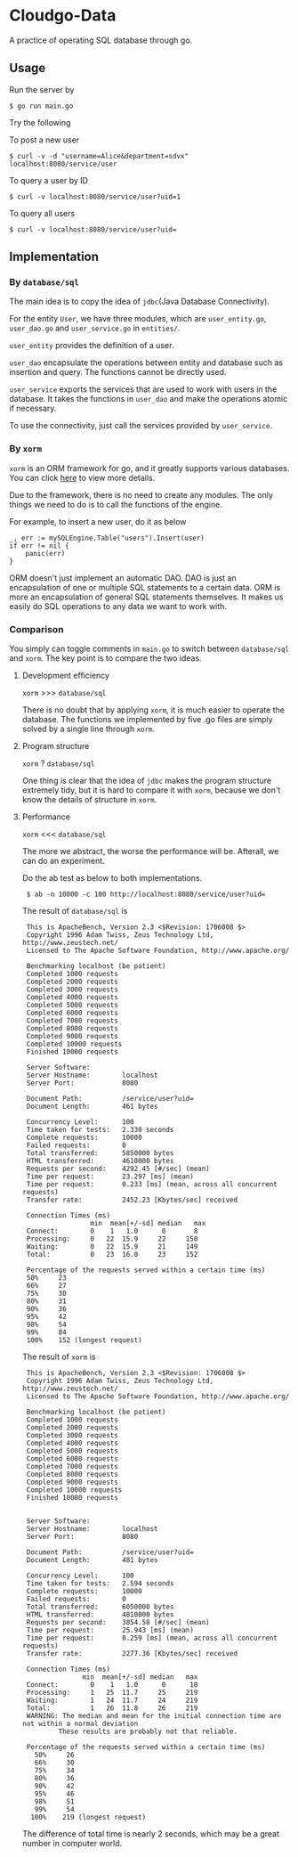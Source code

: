 # Cloudgo-Data

A practice of operating SQL database through go.

## Usage

Run the server by

    $ go run main.go

Try the following

To post a new user

    $ curl -v -d "username=Alice&department=sdvx" localhost:8080/service/user

To query a user by ID

    $ curl -v localhost:8080/service/user?uid=1

To query all users

    $ curl -v localhost:8080/service/user?uid=

## Implementation

### By `database/sql`

The main idea is to copy the idea of `jdbc`(Java Database Connectivity).

For the entity `User`, we have three modules, which are `user_entity.go`, `user_dao.go` and `user_service.go` in `entities/`.

`user_entity` provides the definition of a user.

`user_dao` encapsulate the operations between entity and database such as insertion and query. The functions cannot be directly used.

`user_service` exports the services that are used to work with users in the database. It takes the functions in `user_dao` and make the operations atomic if necessary.

To use the connectivity, just call the services provided by `user_service`.

### By `xorm`

`xorm` is an ORM framework for go, and it greatly supports various databases. You can click [here] to view more details.

Due to the framework, there is no need to create any modules. The only things we need to do is to call the functions of the engine.

For example, to insert a new user, do it as below

    _, err := mySQLEngine.Table("users").Insert(user)
    if err != nil {
        panic(err)
    }

ORM doesn't just implement an automatic DAO. DAO is just an encapsulation of one or multiple SQL statements to a certain data. ORM is more an encapsulation of general SQL statements themselves. It makes us easily do SQL operations to any data we want to work with.

### Comparison

You simply can toggle comments in `main.go` to switch between `database/sql` and `xorm`. The key point is to compare the two ideas.

1. Development efficiency

    `xorm` >>> `database/sql`

    There is no doubt that by applying `xorm`, it is much easier to operate the database. The functions we implemented by five .go files are simply solved by a single line through `xorm`.

2. Program structure

    `xorm` ? `database/sql`

    One thing is clear that the idea of `jdbc` makes the program structure extremely tidy, but it is hard to compare it with `xorm`, because we don't know the details of structure in `xorm`.

3. Performance

    `xorm` <<< `database/sql`

    The more we abstract, the worse the performance will be. Afterall, we can do an experiment.

    Do the ab test as below to both implementations.

        $ ab -n 10000 -c 100 http://localhost:8080/service/user?uid=

    The result of `database/sql` is

        This is ApacheBench, Version 2.3 <$Revision: 1706008 $>
        Copyright 1996 Adam Twiss, Zeus Technology Ltd, http://www.zeustech.net/
        Licensed to The Apache Software Foundation, http://www.apache.org/

        Benchmarking localhost (be patient)
        Completed 1000 requests
        Completed 2000 requests
        Completed 3000 requests
        Completed 4000 requests
        Completed 5000 requests
        Completed 6000 requests
        Completed 7000 requests
        Completed 8000 requests
        Completed 9000 requests
        Completed 10000 requests
        Finished 10000 requests

        Server Software:
        Server Hostname:        localhost
        Server Port:            8080

        Document Path:          /service/user?uid=
        Document Length:        461 bytes

        Concurrency Level:      100
        Time taken for tests:   2.330 seconds
        Complete requests:      10000
        Failed requests:        0
        Total transferred:      5850000 bytes
        HTML transferred:       4610000 bytes
        Requests per second:    4292.45 [#/sec] (mean)
        Time per request:       23.297 [ms] (mean)
        Time per request:       0.233 [ms] (mean, across all concurrent requests)
        Transfer rate:          2452.23 [Kbytes/sec] received

        Connection Times (ms)
                        min  mean[+/-sd] median   max
        Connect:        0    1   1.0      0       8
        Processing:     0   22  15.9     22     150
        Waiting:        0   22  15.9     21     149
        Total:          0   23  16.0     23     152

        Percentage of the requests served within a certain time (ms)
        50%     23
        66%     27
        75%     30
        80%     31
        90%     36
        95%     42
        98%     54
        99%     84
        100%    152 (longest request)

    The result of `xorm` is

        This is ApacheBench, Version 2.3 <$Revision: 1706008 $>
        Copyright 1996 Adam Twiss, Zeus Technology Ltd, http://www.zeustech.net/
        Licensed to The Apache Software Foundation, http://www.apache.org/

        Benchmarking localhost (be patient)
        Completed 1000 requests
        Completed 2000 requests
        Completed 3000 requests
        Completed 4000 requests
        Completed 5000 requests
        Completed 6000 requests
        Completed 7000 requests
        Completed 8000 requests
        Completed 9000 requests
        Completed 10000 requests
        Finished 10000 requests


        Server Software:
        Server Hostname:        localhost
        Server Port:            8080

        Document Path:          /service/user?uid=
        Document Length:        481 bytes

        Concurrency Level:      100
        Time taken for tests:   2.594 seconds
        Complete requests:      10000
        Failed requests:        0
        Total transferred:      6050000 bytes
        HTML transferred:       4810000 bytes
        Requests per second:    3854.58 [#/sec] (mean)
        Time per request:       25.943 [ms] (mean)
        Time per request:       0.259 [ms] (mean, across all concurrent requests)
        Transfer rate:          2277.36 [Kbytes/sec] received

        Connection Times (ms)
                      min  mean[+/-sd] median   max
        Connect:        0    1   1.0      0      10
        Processing:     1   25  11.7     25     219
        Waiting:        1   24  11.7     24     219
        Total:          1   26  11.8     26     219
        WARNING: The median and mean for the initial connection time are not within a normal deviation
                These results are probably not that reliable.

        Percentage of the requests served within a certain time (ms)
          50%     26
          66%     30
          75%     34
          80%     36
          90%     42
          95%     46
          98%     51
          99%     54
         100%    219 (longest request)

    The difference of total time is nearly 2 seconds, which may be a great number in computer world.

[here]: http://xorm.io/
